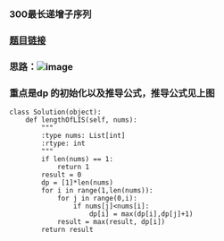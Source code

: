 
### 300最长递增子序列
### [题目链接](https://leetcode.cn/problems/longest-increasing-subsequence/submissions/)
### 思路：![image]()
### 重点是dp 的初始化以及推导公式，推导公式见上图
```
class Solution(object):
    def lengthOfLIS(self, nums):
        """
        :type nums: List[int]
        :rtype: int
        """
        if len(nums) == 1:
            return 1
        result = 0
        dp = [1]*len(nums)
        for i in range(1,len(nums)):
            for j in range(0,i):
                if nums[j]<nums[i]:
                    dp[i] = max(dp[i],dp[j]+1)
            result = max(result, dp[i])
        return result
```